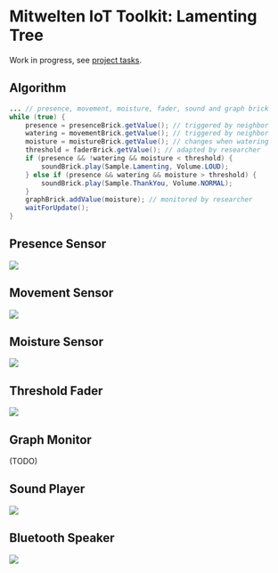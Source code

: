 # Mitwelten IoT Toolkit: Lamenting Tree

Work in progress, see [project tasks](https://github.com/orgs/mitwelten/projects/29/views/1).

## Algorithm

```Java
... // presence, movement, moisture, fader, sound and graph brick
while (true) {
    presence = presenceBrick.getValue(); // triggered by neighbor
    watering = movementBrick.getValue(); // triggered by neighbor
    moisture = moistureBrick.getValue(); // changes when watering
    threshold = faderBrick.getValue(); // adapted by researcher
    if (presence && !watering && moisture < threshold) {
        soundBrick.play(Sample.Lamenting, Volume.LOUD);
    } else if (presence && watering && moisture > threshold) {
        soundBrick.play(Sample.ThankYou, Volume.NORMAL);
    }
    graphBrick.addValue(moisture); // monitored by researcher
    waitForUpdate();
}
```

## Presence Sensor
<img src="https://live.staticflickr.com/65535/53555498743_8b6eb4584d_n.jpg"/>

## Movement Sensor
<img src="https://live.staticflickr.com/65535/53555296771_a5093d1c30_n.jpg"/>

## Moisture Sensor
<img src="https://live.staticflickr.com/65535/53555656209_ff78bec475_n.jpg"/>

## Threshold Fader
<img src="https://live.staticflickr.com/65535/53553968229_bcbe7178f5_n.jpg"/>

## Graph Monitor
(TODO)

## Sound Player
<img src="https://live.staticflickr.com/65535/53555296771_a5093d1c30_n.jpg"/>

## Bluetooth Speaker
<img src="https://live.staticflickr.com/65535/53554443987_3a80bd852b_n.jpg"/>
